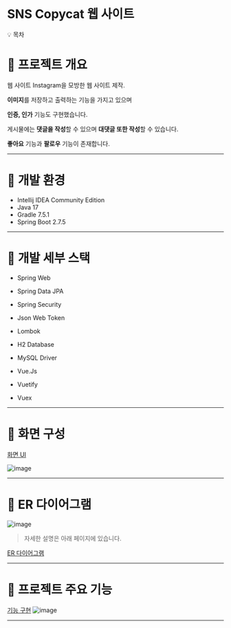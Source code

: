 # SNS Copycat 웹 사이트

<aside>
💡 목차

</aside>

# 📌 프로젝트 개요

웹 사이트 Instagram을 모방한 웹 사이트 제작. 

**이미지**를 저장하고 출력하는 기능을 가지고 있으며

**인증, 인가** 기능도 구현했습니다.

게시물에는 **댓글을 작성**할 수 있으며 **대댓글 또한 작성**할 수 있습니다.

**좋아요** 기능과 **팔로우** 기능이 존재합니다.

---

# 📌 개발 환경

- Intellij IDEA Community Edition
- Java 17
- Gradle 7.5.1
- Spring Boot 2.7.5

---

# 📌 개발 세부 스택

- Spring Web
- Spring Data JPA
- Spring Security
- Json Web Token
- Lombok
- H2 Database
- MySQL Driver

- Vue.Js
- Vuetify
- Vuex

---

# 📌 화면 구성

[화면 UI](https://www.notion.so/b6be9b68e83849f48a664eaaced9f5ca)

![image](https://user-images.githubusercontent.com/66674140/233839314-fbc38453-3692-4e5b-bf0d-f8d82d280c74.png)

---

# 📌 ER 다이어그램

![image](https://user-images.githubusercontent.com/66674140/233839370-f3694efe-8488-4094-908d-1b4a5427b0cb.png)

> 자세한 설명은 아래 페이지에 있습니다.
> 

[ER 다이어그램](https://www.notion.so/ER-3547366c57314d9fbe09c1a374a4e7bc)

---

# 📌 프로젝트 주요 기능

[기능 구현](https://www.notion.so/ffeeea24847c40059d6ba9bf46e14444)
![image](https://user-images.githubusercontent.com/66674140/233839434-b8ef7e61-1a32-44dd-9b30-b79cd2893262.png)


---

